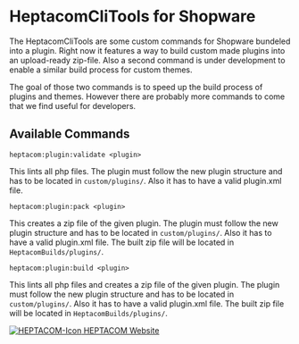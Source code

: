 # HeptacomCliTools for Shopware

The HeptacomCliTools are some custom commands for Shopware bundeled
into a plugin. Right now it features a way to build custom made
plugins into an upload-ready zip-file. Also a second command is
under development to enable a similar build process for custom
themes.

The goal of those two commands is to speed up the build process
of plugins and themes. However there are probably more commands
to come that we find useful for developers.

## Available Commands

```heptacom:plugin:validate <plugin>```

This lints all php files. The plugin must follow the new
plugin structure and has to be located in `custom/plugins/`. Also
it has to have a valid plugin.xml file.

```heptacom:plugin:pack <plugin>```

This creates a zip file of the given plugin. The plugin must follow
the new plugin structure and has to be located in `custom/plugins/`.
Also it has to have a valid plugin.xml file. The built zip file will
be located in `HeptacomBuilds/plugins/`.

```heptacom:plugin:build <plugin>```

This lints all php files and creates a zip file of the given plugin.
The plugin must follow the new plugin structure and has to be located
in `custom/plugins/`. Also it has to have a valid plugin.xml file.
The built zip file will be located in `HeptacomBuilds/plugins/`.

[![HEPTACOM-Icon](https://www.heptacom.de/fileadmin/templates/pages/heptacom/_resources/img/favicon/favicon-16x16.png) HEPTACOM Website](https://www.heptacom.de)
